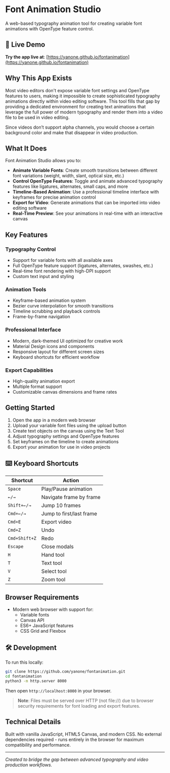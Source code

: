 # Font Animation Studio

A web-based typography animation tool for creating variable font animations with OpenType feature control.

## 🚀 Live Demo

**Try the app live at**: [https://yanone.github.io/fontanimation](https://yanone.github.io/fontanimation)

## Why This App Exists

Most video editors don't expose variable font settings and OpenType features to users, making it impossible to create sophisticated typography animations directly within video editing software. This tool fills that gap by providing a dedicated environment for creating text animations that leverage the full power of modern typography and render them into a video file to be used in video editing.

Since videos don’t support alpha channels, you would choose a certain background color and make that disappear in video production.

## What It Does

Font Animation Studio allows you to:

- **Animate Variable Fonts**: Create smooth transitions between different font variations (weight, width, slant, optical size, etc.)
- **Control OpenType Features**: Toggle and animate advanced typography features like ligatures, alternates, small caps, and more
- **Timeline-Based Animation**: Use a professional timeline interface with keyframes for precise animation control
- **Export for Video**: Generate animations that can be imported into video editing software
- **Real-Time Preview**: See your animations in real-time with an interactive canvas

## Key Features

### Typography Control
- Support for variable fonts with all available axes
- Full OpenType feature support (ligatures, alternates, swashes, etc.)
- Real-time font rendering with high-DPI support
- Custom text input and styling

### Animation Tools
- Keyframe-based animation system
- Bezier curve interpolation for smooth transitions
- Timeline scrubbing and playback controls
- Frame-by-frame navigation

### Professional Interface
- Modern, dark-themed UI optimized for creative work
- Material Design icons and components
- Responsive layout for different screen sizes
- Keyboard shortcuts for efficient workflow

### Export Capabilities
- High-quality animation export
- Multiple format support
- Customizable canvas dimensions and frame rates

## Getting Started

1. Open the app in a modern web browser
2. Upload your variable font files using the upload button
3. Create text objects on the canvas using the Text Tool
4. Adjust typography settings and OpenType features
5. Set keyframes on the timeline to create animations
6. Export your animation for use in video projects

## ⌨️ Keyboard Shortcuts

| Shortcut | Action |
|----------|--------|
| `Space` | Play/Pause animation |
| `←/→` | Navigate frame by frame |
| `Shift+←/→` | Jump 10 frames |
| `Cmd+←/→` | Jump to first/last frame |
| `Cmd+E` | Export video |
| `Cmd+Z` | Undo |
| `Cmd+Shift+Z` | Redo |
| `Escape` | Close modals |
| `H` | Hand tool |
| `T` | Text tool |
| `V` | Select tool |
| `Z` | Zoom tool |

## Browser Requirements

- Modern web browser with support for:
  - Variable fonts
  - Canvas API
  - ES6+ JavaScript features
  - CSS Grid and Flexbox

## 🛠 Development

To run this locally:
```bash
git clone https://github.com/yanone/fontanimation.git
cd fontanimation
python3 -m http.server 8000
```
Then open `http://localhost:8000` in your browser.

> **Note**: Files must be served over HTTP (not file://) due to browser security requirements for font loading and export features.

## Technical Details

Built with vanilla JavaScript, HTML5 Canvas, and modern CSS. No external dependencies required - runs entirely in the browser for maximum compatibility and performance.

---

*Created to bridge the gap between advanced typography and video production workflows.*